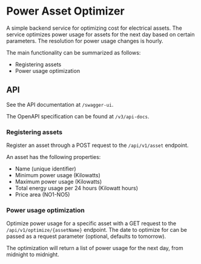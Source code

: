 # Power Asset Optimizer

A simple backend service for optimizing cost for electrical assets.
The service optimizes power usage for assets for the next day based on certain parameters.
The resolution for power usage changes is hourly.

The main functionality can be summarized as follows:

- Registering assets
- Power usage optimization

## API

See the API documentation at `/swagger-ui`.

The OpenAPI specification can be found at `/v3/api-docs`.

### Registering assets

Register an asset through a POST request to the `/api/v1/asset` endpoint.

An asset has the following properties:

- Name (unique identifier)
- Minimum power usage (Kilowatts)
- Maximum power usage (Kilowatts)
- Total energy usage per 24 hours (Kilowatt hours)
- Price area (NO1-NO5)

### Power usage optimization

Optimize power usage for a specific asset with a GET request to the `/api/v1/optimize/{assetName}`
endpoint. The date to optimize for can be passed as a request parameter (optional, defaults to
tomorrow).

The optimization will return a list of power usage for the next day, from midnight to midnight.
